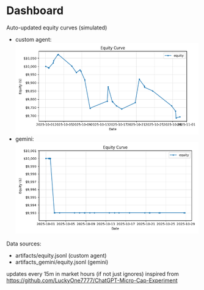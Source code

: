 # Dashboard

Auto-updated equity curves (simulated)

- custom agent: ![Equity Curve](artifacts/equity.png?v=00b71a2)
- gemini: ![Equity Curve (Gemini)](artifacts_gemini/equity.png?v=00b71a2)

Data sources:
- artifacts/equity.jsonl (custom agent)
- artifacts_gemini/equity.jsonl (gemini)

updates every 15m in market hours (if not just ignores)
inspired from https://github.com/LuckyOne7777/ChatGPT-Micro-Cap-Experiment